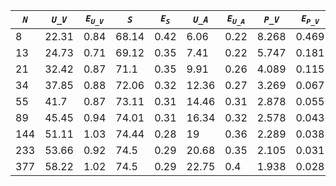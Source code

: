 ﻿| ***`N`*** | ***`U_V`*** | ***`E`<sub>`U_V`</sub>*** | ***`S`*** | ***`E`<sub>`S`</sub>*** | ***`U_A`*** | ***`E`<sub>`U_A`</sub>*** | ***`P_V`*** | ***`E`<sub>`P_V`</sub>*** | ***`P_A`*** | ***`E`<sub>`P_A`</sub>*** |
|-----------|-------------|---------------------------|-----------|-------------------------|-------------|---------------------------|-------------|---------------------------|-------------|---------------------------|
| 8         | 22.31       | 0.84                      | 68.14     | 0.42                    | 6.06        | 0.22                      | 8.268       | 0.469                     | 18.625      | 0.733                     |
| 13        | 24.73       | 0.71                      | 69.12     | 0.35                    | 7.41        | 0.22                      | 5.747       | 0.181                     | 14.014      | 0.55                      |
| 21        | 32.42       | 0.87                      | 71.1      | 0.35                    | 9.91        | 0.26                      | 4.089       | 0.115                     | 9.92        | 0.317                     |
| 34        | 37.85       | 0.88                      | 72.06     | 0.32                    | 12.36       | 0.27                      | 3.269       | 0.067                     | 7.343       | 0.174                     |
| 55        | 41.7        | 0.87                      | 73.11     | 0.31                    | 14.46       | 0.31                      | 2.878       | 0.055                     | 6.193       | 0.132                     |
| 89        | 45.45       | 0.94                      | 74.01     | 0.31                    | 16.34       | 0.32                      | 2.578       | 0.043                     | 5.37        | 0.103                     |
| 144       | 51.11       | 1.03                      | 74.44     | 0.28                    | 19          | 0.36                      | 2.289       | 0.038                     | 4.575       | 0.085                     |
| 233       | 53.66       | 0.92                      | 74.5      | 0.29                    | 20.68       | 0.35                      | 2.105       | 0.031                     | 4.073       | 0.065                     |
| 377       | 58.22       | 1.02                      | 74.5      | 0.29                    | 22.75       | 0.4                       | 1.938       | 0.028                     | 3.708       | 0.059                     |
